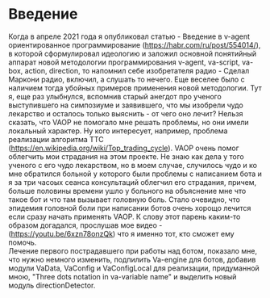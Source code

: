 # Введение
Когда в апреле 2021 года я опубликовал статью - Введение в v-agent ориентированное программирование (https://habr.com/ru/post/554014/), в которой сформулировал идеологию и заложил основной понятийный аппарат новой методологии программирования v-agent, va-script, va-box, action, direction, то напомнил себе изобретателя радио - Сделал Маркони радио, включил, а слушать то нечего.
Еще веселее было с наличием тогда убойных примеров применения новой методологии. Тут я, еще раз улыбнулся, вспомнив старый анегдот про ученого выступившего на симпозиуме и заявившего, что мы изобрели чудо лекарство и осталось только выяснить - от чего оно лечит?
Нельзя сказать, что VAOP не помогало мне решать проблемы, но они имели локальный характер. Ну кого интересует, например, проблема реализации алгоритма TTC (https://en.wikipedia.org/wiki/Top_trading_cycle). VAOP очень помог облегчить мои страдания на этом проекте.
Не знаю как дела у того ученого с его чудо лекарством, но в моем случае, случилось чудо и ко мне обратился больной у которого были проблемы с написанием бота и я за три часоых сеанса консультаций облегчил его страдания, причем, больше половины времени ушло у больного на объяснение мне что такое бот и что там вызывает головную боль. Стало очевидно, что эпидемия головной боли при написании ботов очень хорощо лечится если сразу начать применять VAOP.
К слову этот парень каким-то образом догадался, прослушав мое видео - (https://youtu.be/6xzn78onzQk) что я именно тот, кто сможет ему помочь.  
Лечение первого пострадавшего при работы над ботом, показало мне, что нужно немного изменить, подпилить Va-engine для ботов, добавив модули VaData, VaConfig и VaConfigLocal для реализации, придуманной мною,  "Three dots notation in va-variable name" и выделить новый модуль directionDetector.


